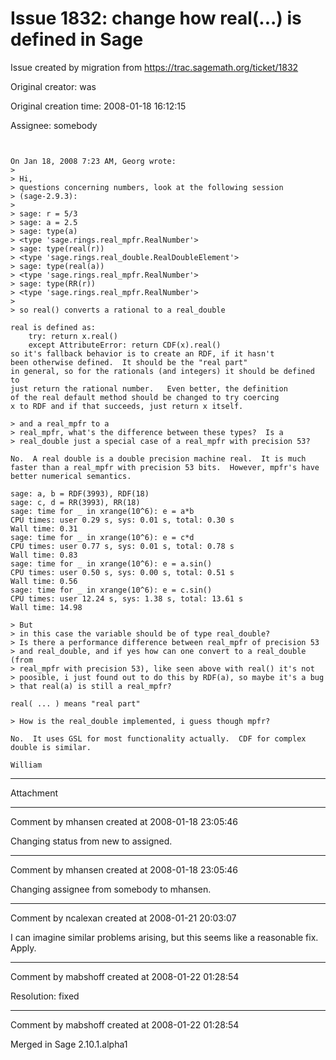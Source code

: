 # Issue 1832: change how real(...) is defined in Sage

Issue created by migration from https://trac.sagemath.org/ticket/1832

Original creator: was

Original creation time: 2008-01-18 16:12:15

Assignee: somebody


```


On Jan 18, 2008 7:23 AM, Georg wrote:
> 
> Hi,
> questions concerning numbers, look at the following session
> (sage-2.9.3):
> 
> sage: r = 5/3
> sage: a = 2.5
> sage: type(a)
> <type 'sage.rings.real_mpfr.RealNumber'>
> sage: type(real(r))
> <type 'sage.rings.real_double.RealDoubleElement'>
> sage: type(real(a))
> <type 'sage.rings.real_mpfr.RealNumber'>
> sage: type(RR(r))
> <type 'sage.rings.real_mpfr.RealNumber'>
> 
> so real() converts a rational to a real_double 

real is defined as:
    try: return x.real()
    except AttributeError: return CDF(x).real()
so it's fallback behavior is to create an RDF, if it hasn't
been otherwise defined.  It should be the "real part"
in general, so for the rationals (and integers) it should be defined to
just return the rational number.   Even better, the definition
of the real default method should be changed to try coercing
x to RDF and if that succeeds, just return x itself.

> and a real_mpfr to a
> real_mpfr, what's the difference between these types?  Is a
> real_double just a special case of a real_mpfr with precision 53?  

No.  A real double is a double precision machine real.  It is much
faster than a real_mpfr with precision 53 bits.  However, mpfr's have
better numerical semantics. 

sage: a, b = RDF(3993), RDF(18)
sage: c, d = RR(3993), RR(18)
sage: time for _ in xrange(10^6): e = a*b
CPU times: user 0.29 s, sys: 0.01 s, total: 0.30 s
Wall time: 0.31
sage: time for _ in xrange(10^6): e = c*d
CPU times: user 0.77 s, sys: 0.01 s, total: 0.78 s
Wall time: 0.83
sage: time for _ in xrange(10^6): e = a.sin()
CPU times: user 0.50 s, sys: 0.00 s, total: 0.51 s
Wall time: 0.56
sage: time for _ in xrange(10^6): e = c.sin()
CPU times: user 12.24 s, sys: 1.38 s, total: 13.61 s
Wall time: 14.98

> But
> in this case the variable should be of type real_double?
> Is there a performance difference between real_mpfr of precision 53
> and real_double, and if yes how can one convert to a real_double (from
> real_mpfr with precision 53), like seen above with real() it's not
> poosible, i just found out to do this by RDF(a), so maybe it's a bug
> that real(a) is still a real_mpfr?

real( ... ) means "real part"

> How is the real_double implemented, i guess though mpfr?

No.  It uses GSL for most functionality actually.  CDF for complex
double is similar. 

William

```



---

Attachment


---

Comment by mhansen created at 2008-01-18 23:05:46

Changing status from new to assigned.


---

Comment by mhansen created at 2008-01-18 23:05:46

Changing assignee from somebody to mhansen.


---

Comment by ncalexan created at 2008-01-21 20:03:07

I can imagine similar problems arising, but this seems like a reasonable fix.  Apply.


---

Comment by mabshoff created at 2008-01-22 01:28:54

Resolution: fixed


---

Comment by mabshoff created at 2008-01-22 01:28:54

Merged in Sage 2.10.1.alpha1
